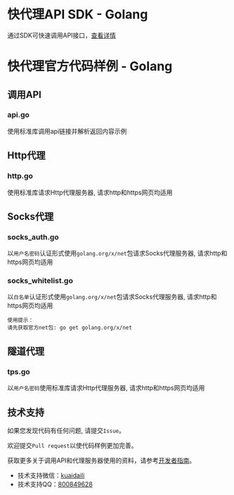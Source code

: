 # 快代理API SDK - Golang
通过SDK可快速调用API接口，[查看详情](https://github.com/kuaidaili/golang-sdk/tree/master/api-sdk)

# 快代理官方代码样例 - Golang

## 调用API
### api.go
使用标准库调用api链接并解析返回内容示例

## Http代理
### http.go
使用标准库请求Http代理服务器, 请求http和https网页均适用

## Socks代理
### socks_auth.go
以`用户名密码`认证形式使用`golang.org/x/net`包请求Socks代理服务器, 请求http和https网页均适用

### socks_whitelist.go
以`白名单`认证形式使用`golang.org/x/net`包请求Socks代理服务器, 请求http和https网页均适用
```
使用提示：
请先获取官方net包: go get golang.org/x/net
```

## 隧道代理
### tps.go
以`用户名密码`使用标准库请求Http代理服务器, 请求http和https网页均适用


## 技术支持

如果您发现代码有任何问题, 请提交`Issue`。

欢迎提交`Pull request`以使代码样例更加完善。

获取更多关于调用API和代理服务器使用的资料，请参考[开发者指南](https://help.kuaidaili.com/dev/api/)。

* 技术支持微信：<a href="https://img.kuaidaili.com/img/service_wx.jpg">kuaidaili</a>
* 技术支持QQ：<a href="http://q.url.cn/CDksXo?_type=wpa&qidian=true">800849628</a>
